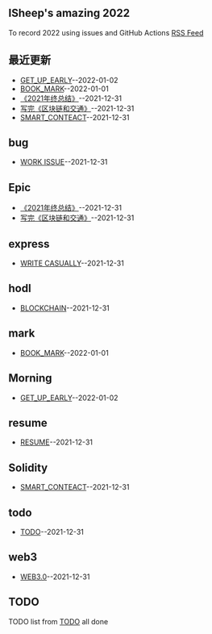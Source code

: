 ## ISheep's amazing 2022
To record 2022 using issues and GitHub Actions
[RSS Feed](https://raw.githubusercontent.com/linziyang1106/2022/main/feed.xml)
## 最近更新
- [GET_UP_EARLY](https://github.com/linziyang1106/2022/issues/12)--2022-01-02
- [BOOK_MARK](https://github.com/linziyang1106/2022/issues/11)--2022-01-01
- [《2021年终总结》](https://github.com/linziyang1106/2022/issues/10)--2021-12-31
- [写完《区块链和交通》](https://github.com/linziyang1106/2022/issues/8)--2021-12-31
- [SMART_CONTEACT](https://github.com/linziyang1106/2022/issues/7)--2021-12-31
## bug
- [WORK ISSUE](https://github.com/linziyang1106/2022/issues/2)--2021-12-31
## Epic
- [《2021年终总结》](https://github.com/linziyang1106/2022/issues/10)--2021-12-31
- [写完《区块链和交通》](https://github.com/linziyang1106/2022/issues/8)--2021-12-31
## express
- [WRITE CASUALLY](https://github.com/linziyang1106/2022/issues/3)--2021-12-31
## hodl
- [BLOCKCHAIN](https://github.com/linziyang1106/2022/issues/5)--2021-12-31
## mark
- [BOOK_MARK](https://github.com/linziyang1106/2022/issues/11)--2022-01-01
## Morning
- [GET_UP_EARLY](https://github.com/linziyang1106/2022/issues/12)--2022-01-02
## resume
- [RESUME](https://github.com/linziyang1106/2022/issues/4)--2021-12-31
## Solidity
- [SMART_CONTEACT](https://github.com/linziyang1106/2022/issues/7)--2021-12-31
## todo
- [TODO](https://github.com/linziyang1106/2022/issues/1)--2021-12-31
## web3
- [WEB3.0](https://github.com/linziyang1106/2022/issues/6)--2021-12-31
## TODO
TODO list from [TODO](https://github.com/linziyang1106/2022/issues/1) all done

